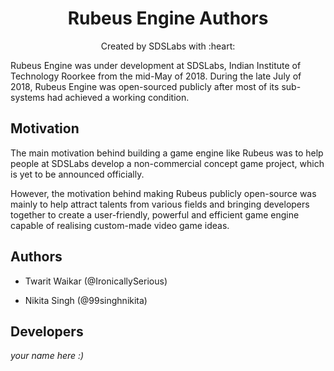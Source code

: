 <p>
<h1 align=center><strong>Rubeus Engine Authors</strong></h1>
<p/>

<p align=center>
Created by SDSLabs with :heart:
</p>
Rubeus Engine was under development at SDSLabs, Indian Institute of Technology Roorkee
from the mid-May of 2018. During the late July of 2018, Rubeus Engine was open-sourced
publicly after most of its sub-systems had achieved a working condition.

## Motivation
The main motivation behind building a game engine like Rubeus was to help people at
SDSLabs develop a non-commercial concept game project, which is yet to be announced
officially.

However, the motivation behind making Rubeus publicly open-source was mainly to help
attract talents from various fields and bringing developers together to create a user-friendly, powerful and efficient game engine capable of realising custom-made video game ideas.

## Authors
* Twarit Waikar (@IronicallySerious)

* Nikita Singh (@99singhnikita)

## Developers
_your name here :)_
